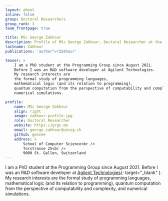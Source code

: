 ```yaml
---
layout: about
inline: false
group: Doctoral Researchers
group_rank: 3
team_frontpage: true

title: MSc George Zakhour
description: Profile of MSc George Zakhour, Doctoral Researcher at the Programming Group.
lastname: Zakhour
publications: 'author^=*Zakhour'

teaser: >
    I am a PhD student at the Programming Group since August 2021.
    Before I was an R&D software developer at Agilent Technologies.
    My research interests are
    the formal study of programming languages,
    mathematical logic (and its relation to programming),
    quantum computation from the perspective of computability and complexity, and
    numerical simulations.

profile:
    name: MSc George Zakhour
    align: right
    image: zakhour-profile.jpg
    role: Doctoral Researcher
    website: https://grgz.me
    email: george.zakhour@unisg.ch
    github: geezee
    address: >
        School of Computer Science<br />
        Torstrasse 25<br />
        9000 St. Gallen, Switzerland
---
```


I am a PhD student at the Programming Group since August 2021.
Before I was an R&D software developer at [Agilent Technologies](https://www.agilent.com/){: target="_blank" }.
My research interests are
the formal study of programming languages,
mathematical logic (and its relation to programming),
quantum computation from the perspective of computability and complexity, and
numerical simulations.

